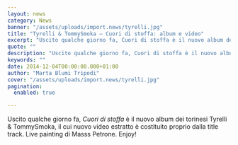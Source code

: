 ```yaml
---
layout: news
category: News
banner: "/assets/uploads/import.news/tyrelli.jpg"
title: "Tyrelli & TommySmoka – Cuori di stoffa: album e video"
excerpt: "Uscito qualche giorno fa, Cuori di stoffa è il nuovo album dei torinesi Tyrelli & TommySmoka, il cui nuovo video estratto è costituito proprio dalla title track. Live painting di Masss Petrone. Enjoy!"
quote: ""
description: "Uscito qualche giorno fa, Cuori di stoffa è il nuovo album dei torinesi Tyrelli & TommySmoka, il cui nuovo video estratto è costituito proprio dalla title track. Live painting di Masss Petrone. Enjoy!"
keywords: ""
date: 2014-12-04T00:00:00.000+01:00
author: "Marta Blumi Tripodi"
cover: "/assets/uploads/import.news/tyrelli.jpg"
pagination:
  enabled: true

---
```


[](https://hotmc.com/wp-content/uploads/2014/12/tyrelli.jpg)

Uscito qualche giorno fa, _Cuori di stoffa_ è il nuovo album dei torinesi Tyrelli & TommySmoka, il cui nuovo video estratto è costituito proprio dalla title track. Live painting di Masss Petrone. Enjoy!